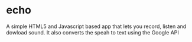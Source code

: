 echo
====

A simple HTML5 and Javascript based app that lets you record, listen and dowload sound. It also converts the speah to text using the Google API
